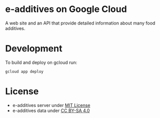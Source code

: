 e-additives on Google Cloud
=============================

A web site and an API that provide detailed information about many food additives.

# Development

To build and deploy on gcloud run:

    gcloud app deploy

# License

  * e-additives server under [MIT License](LICENSE)
  * e-additives data under [CC BY-SA 4.0](data/LICENSE)